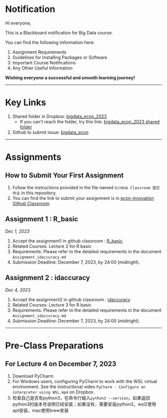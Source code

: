 # Notification

Hi everyone,

This is a Blackboard notification for Big Data course.

You can find the following information here:

1. Assignment Requirements
2. Guidelines for Installing Packages or Software
3. Important Course Notifications
4. Any Other Useful Information

**Wishing everyone a successful and smooth learning journey!**

---
# Key Links
1. Shared folder in Dropbox: [bigdata_econ_2023](https://www.dropbox.com/scl/fo/iisbx4sf51n5nmwhclx56/h)
   - If you can't reach the folder, try this link: [bigdata_econ_2023 shared folder](https://www.dropbox.com/scl/fo/iisbx4sf51n5nmwhclx56/h)
2. Github to submit issue: [bigdata_econ](https://github.com/DongboShi/bigdata_econ/issues)

---

# Assignments
## How to Submit Your First Assignment
1. Follow the instructions provided in the file named `GitHub Classroom 提交作业` in this repository.
2. You can find the link to submit your assignment is in [econ-innovation Github Classroom](https://classroom.github.com/classrooms/152664803-econ-innovation-classroom-bigdata).

## Assignment 1 : R_basic
_Dec 1, 2023_
1. Accept the assignment1 in github classroom : [R_basic](https://classroom.github.com/a/ofOPnAx0)
2. Related Courses: Lecture 2 for R basic
3. Requirements: Please refer to the detailed requirements in the document  `Assignment_idaccuracy.md`
4. Submission Deadline: December 7, 2023, by 24:00 (midnight).

## Assignment 2 : idaccuracy
_Dec 4, 2023_
1. Accept the assignment2 in github classroom : [idaccuracy](https://classroom.github.com/a/OA7YVt1Y)
2. Related Courses: Lecture 3 for R basic
3. Requirements: Please refer to the detailed requirements in the document  `Assignment_idaccuracy.md`
4. Submission Deadline: December 7, 2023, by 24:00 (midnight).


---

# Pre-Class Preparations
## For Lecture 4 on December 7, 2023
1. Download PyCharm
2. For Windows users, configuring PyCharm to work with the WSL virtual environment. See the instructional video `PyCharm - Configure an interpreter using WSL.mp4` on Dropbox.
3. 检查自己是否有python3，在命令行输入`python3 --version`，如果返回python3的版本号说明已经安装；如果没有，需要安装python3，wsl2使用apt安装，mac使用brew安装

